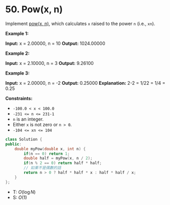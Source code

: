# 50. Pow(x, n)

Implement [pow(x, n)](http://www.cplusplus.com/reference/valarray/pow/), which calculates `x` raised to the power `n` (i.e., `xn`).

**Example 1:**

**Input:** x = 2.00000, n = 10
**Output:** 1024.00000

**Example 2:**

**Input:** x = 2.10000, n = 3
**Output:** 9.26100

**Example 3:**

**Input:** x = 2.00000, n = -2
**Output:** 0.25000
**Explanation:** 2-2 = 1/22 = 1/4 = 0.25

**Constraints:**

- `-100.0 < x < 100.0`
- `-231 <= n <= 231-1`
- `n` is an integer.
- Either `x` is not zero or `n > 0`.
- `-104 <= xn <= 104`

```cpp
class Solution {
public:
    double myPow(double x, int n) {
        if(n == 0) return 1;
        double half = myPow(x, n / 2);
        if(n % 2 == 0) return half * half;
        // 如果不是偶數的話
        return n > 0 ? half * half * x : half * half / x;
    }
};
```

- T: $O(\log N)$
- S: $O(1)$
